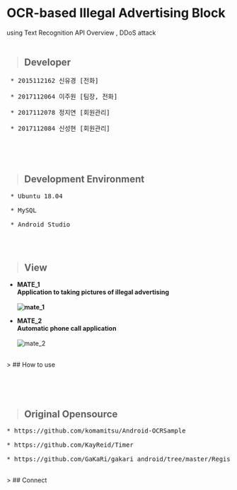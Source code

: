 # OCR-based Illegal Advertising Block <br/> 
  using Text Recognition API Overview ,
  DDoS attack<br/>
<br/>

> ## Developer
<pre>
 * 2015112162 신유경 [전화] <br/>
 * 2017112064 이주원 [팀장, 전화] <br/>
 * 2017112078 정지연 [회원관리] <br/>
 * 2017112084 신성현 [회원관리] 
 </pre><br/><br/>
 
> ## Development Environment
<pre>
 * Ubuntu 18.04<br/>
 * MySQL<br/>
 * Android Studio
</pre><br/><br/>

> ## View

* <b>MATE_1<br/>Application to taking pictures of illegal advertising<br/><br/>
![mate_1](https://user-images.githubusercontent.com/48276522/59553640-6dd39e00-8fd2-11e9-807d-57a38ba0adc5.PNG)<br/>

* MATE_2<br/>Automatic phone call application<br/><br/></b>
![mate_2](https://user-images.githubusercontent.com/48276522/59553642-6f9d6180-8fd2-11e9-8ccd-455699fd9917.PNG)<br/>
<br/>
> ## How to use
<pre>

</pre>

<br/>

> ## Original Opensource
<pre>
* https://github.com/komamitsu/Android-OCRSample<br/>
* https://github.com/KayReid/Timer<br/>
* https://github.com/GaKaRi/gakari_android/tree/master/Registration_v4
</pre>
</br>
> ## Connect
<pre>

</pre>
